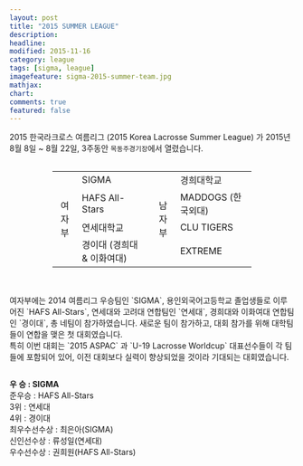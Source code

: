 ```yaml
---
layout: post
title: "2015 SUMMER LEAGUE"
description: 
headline: 
modified: 2015-11-16
category: league
tags: [sigma, league]
imagefeature: sigma-2015-summer-team.jpg
mathjax: 
chart: 
comments: true
featured: false
---
```


2015 한국라크로스 여름리그 (2015 Korea Lacrosse Summer League) 가 2015년 8월 8일 ~ 8월 22일, 3주동안 `목동주경기장`에서 열렸습니다.<br>
<br>
<table style="margin: auto; width: 70%;">
	<tr>
		<td rowspan="4" style="text-align:center;">여자부</td>
		<td>SIGMA</td>
		<td rowspan="4" style="text-align:center;">남자부</td>
		<td>경희대학교</td>
	</tr>
	<tr>
		<td>HAFS All-Stars</td>
		<td>MADDOGS (한국외대)</td>
	</tr>
	<tr>
		<td>연세대학교</td>
		<td>CLU TIGERS</td>
	</tr>
	<tr>
		<td>경이대 (경희대 & 이화여대)</td>
		<td>EXTREME</td>
	</tr>
</table>
<br>
<br>
<div class="row">
    <div class="small-12 medium-6 columns">
        <p>여자부에는 2014 여름리그 우승팀인 `SIGMA`, 용인외국어고등학교 졸업생들로 이루어진 `HAFS All-Stars`, 연세대와 고려대 연합팀인 `연세대`, 경희대와 이화여대 연합팀인 `경이대`, 총 네팀이 참가하였습니다. 새로운 팀이 참가하고, 대회 참가를 위해 대학팀들이 연합을 맺은 첫 대회였습니다.
        <br>
	특히 이번 대회는 `2015 ASPAC` 과 `U-19 Lacrosse Worldcup` 대표선수들이 각 팀들에 포함되어 있어, 이전 대회보다 실력이 향상되었을 것이라 기대되는 대회였습니다. 
         </p>
    </div>
    <div class="small-12 medium-6 columns">
        <p>
        	<strong>우  승 : SIGMA</strong><br>
           준우승 : HAFS All-Stars <br>
	 3위 : 연세대  <br>
           4위 : 경이대  <br>
           최우수선수상 : 최은아(SIGMA) <br>
           신인선수상 : 류성일(연세대) <br>
           우수선수상 : 권희원(HAFS All-Stars)
        </p>
    </div>
</div>